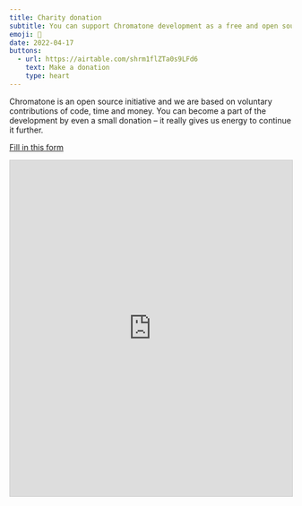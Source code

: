 ```yaml
---
title: Charity donation
subtitle: You can support Chromatone development as a free and open source ecosytem of visual music 
emoji: 💸
date: 2022-04-17
buttons:
  - url: https://airtable.com/shrm1flZTa0s9LFd6
    text: Make a donation
    type: heart
---
```


Chromatone is an open source initiative and we are based on voluntary contributions of code, time and money. You can become a part of the development by even a small donation – it really gives us energy to continue it further.

[Fill in this form](https://airtable.com/shrm1flZTa0s9LFd6)

<!-- <iframe id='kofiframe' src='https://ko-fi.com/chromatone/?hidefeed=true&widget=true&embed=true&preview=true' style='border:none;width:100%;padding:4px;background:transparent;' height='712' title='chromatone'></iframe> -->

<iframe class="airtable-embed" src="https://airtable.com/embed/shr2G9e4KAI9rqzTm?backgroundColor=yellow" frameborder="0" onmousewheel="" width="100%" height="600" style="background: transparent; border: 1px solid #ccc;"></iframe>